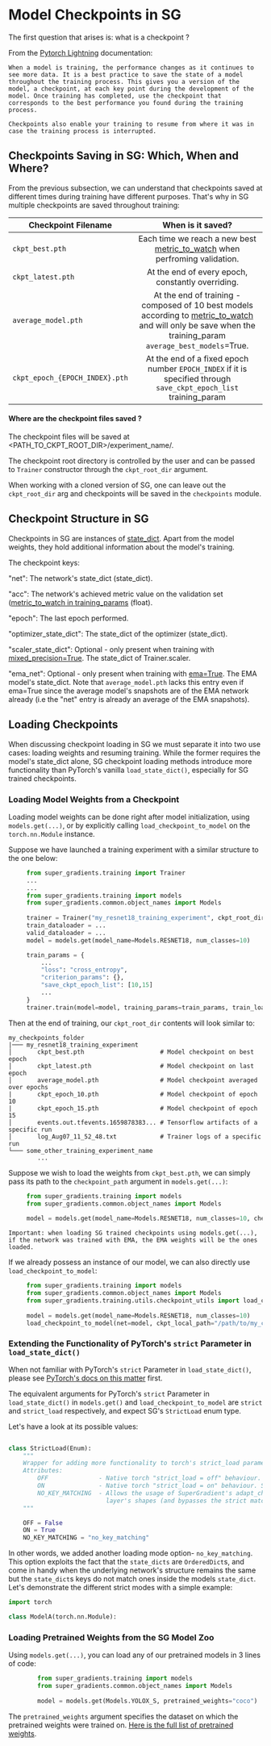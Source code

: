 # Model Checkpoints in SG

The first question that arises is: what is a checkpoint ?

From the [Pytorch Lightning](https://pytorch-lightning.readthedocs.io/en/stable/) documentation:


    When a model is training, the performance changes as it continues to see more data. It is a best practice to save the state of a model throughout the training process. This gives you a version of the model, a checkpoint, at each key point during the development of the model. Once training has completed, use the checkpoint that corresponds to the best performance you found during the training process.
    
    Checkpoints also enable your training to resume from where it was in case the training process is interrupted.

## Checkpoints Saving in SG: Which, When and Where?

From the previous subsection, we can understand that checkpoints saved at different times during training have different purposes.
That's why in SG multiple checkpoints are saved throughout training:

| Checkpoint Filename        | When is it saved?           |
| ------------- |:-------------:|
| `ckpt_best.pth`     | Each time we reach a new best [metric_to_watch](https://github.com/Deci-AI/super-gradients/blob/69d8d19813964022af192a34b6e7853edac34a75/src/super_gradients/recipes/training_hyperparams/default_train_params.yaml#L39) when perfroming validation.|
| `ckpt_latest.pth`     | At the end of every epoch, constantly overriding. |
| `average_model.pth` | At the end of training - composed of 10 best models according to  [metric_to_watch](https://github.com/Deci-AI/super-gradients/blob/69d8d19813964022af192a34b6e7853edac34a75/src/super_gradients/recipes/training_hyperparams/default_train_params.yaml#L39) and will only be save when the training_param `average_best_models`=True.     |
| `ckpt_epoch_{EPOCH_INDEX}.pth`| At the end of a fixed epoch number `EPOCH_INDEX` if it is specified through `save_ckpt_epoch_list` training_param |

#### Where are the checkpoint files saved ?

The checkpoint files will be saved at <PATH_TO_CKPT_ROOT_DIR>/experiment_name/.

The checkpoint root directory is controlled by the user and can be passed to `Trainer` constructor through the `ckpt_root_dir` argument.

When working with a cloned version of SG, one can leave out the `ckpt_root_dir` arg and checkpoints will be saved in the `checkpoints` module.



## Checkpoint Structure in SG

Checkpoints in SG are instances of [state_dict](https://pytorch.org/tutorials/beginner/saving_loading_models.html#what-is-a-state-dict).
Apart from the model weights, they hold additional information about the model's training.

The checkpoint keys:

"net": The network's state_dict (state_dict).

"acc": The network's achieved metric value on the validation set ([metric_to_watch in training_params](https://github.com/Deci-AI/super-gradients/blob/69d8d19813964022af192a34b6e7853edac34a75/src/super_gradients/recipes/training_hyperparams/default_train_params.yaml#L39) (float).

"epoch": The last epoch performed.

"optimizer_state_dict": The state_dict of the optimizer (state_dict).

"scaler_state_dict": Optional - only present when training with [mixed_precision=True](https://github.com/Deci-AI/super-gradients/blob/master/documentation/source/average_mixed_precision.md). The state_dict of Trainer.scaler.

"ema_net": Optional - only present when training with [ema=True](https://github.com/Deci-AI/super-gradients/blob/master/documentation/source/EMA.md). The EMA model's state_dict. Note that `average_model.pth` lacks this entry even if ema=True since the average model's snapshots are of the EMA network already (i.e the "net" entry is already an average of the EMA snapshots).


## Loading Checkpoints

When discussing checkpoint loading in SG we must separate it into two use cases: loading weights and resuming training.
While the former requires the model's state_dict alone, SG checkpoint loading methods introduce more functionality than PyTorch's vanilla `load_state_dict()`, especially for SG trained checkpoints.

### Loading Model Weights from a Checkpoint

Loading model weights can be done right after model initialization, using `models.get(...)`, or by explicitly calling `load_checkpoint_to_model` on the `torch.nn.Module` instance.

Suppose we have launched a training experiment with a similar structure to the one below:

   ```python
        from super_gradients.training import Trainer
        ...
        ...
        from super_gradients.training import models
        from super_gradients.common.object_names import Models
        
        trainer = Trainer("my_resnet18_training_experiment", ckpt_root_dir="/path/to/my_checkpoints_folder")
        train_dataloader = ...
        valid_dataloader = ...
        model = models.get(model_name=Models.RESNET18, num_classes=10)
  
        train_params = {
            ...
            "loss": "cross_entropy",
            "criterion_params": {},
            "save_ckpt_epoch_list": [10,15]
            ...
        }
        trainer.train(model=model, training_params=train_params, train_loader=train_dataloader, valid_loader=valid_dataloader)
   ```

Then at the end of training, our `ckpt_root_dir` contents will look similar to:

```
my_checkpoints_folder
|─── my_resnet18_training_experiment
│       ckpt_best.pth                     # Model checkpoint on best epoch
│       ckpt_latest.pth                   # Model checkpoint on last epoch
│       average_model.pth                 # Model checkpoint averaged over epochs
|       ckpt_epoch_10.pth                 # Model checkpoint of epoch 10
|       ckpt_epoch_15.pth                 # Model checkpoint of epoch 15
│       events.out.tfevents.1659878383... # Tensorflow artifacts of a specific run
│       log_Aug07_11_52_48.txt            # Trainer logs of a specific run
└─── some_other_training_experiment_name
        ...
```

Suppose we wish to load the weights from `ckpt_best.pth`, we can simply pass its path to the `checkpoint_path` argument in `models.get(...)`:

   ```python
        from super_gradients.training import models
        from super_gradients.common.object_names import Models
        
        model = models.get(model_name=Models.RESNET18, num_classes=10, checkpoint_path="/path/to/my_checkpoints_folder/my_resnet18_training_experiment/ckpt_best.pth")
   ```

`Important: when loading SG trained checkpoints using models.get(...), if the network was trained with EMA, the EMA weights will be the ones loaded. `

If we already possess an instance of our model, we can also directly use `load_checkpoint_to_model`:

   ```python
        from super_gradients.training import models
        from super_gradients.common.object_names import Models
        from super_gradients.training.utils.checkpoint_utils import load_checkpoint_to_model
        
        model = models.get(model_name=Models.RESNET18, num_classes=10)
        load_checkpoint_to_model(net=model, ckpt_local_path="/path/to/my_checkpoints_folder/my_resnet18_training_experiment/ckpt_best.pth")
   ```
### Extending the Functionality of PyTorch's `strict` Parameter in `load_state_dict()`

When not familiar with PyTorch's `strict` Parameter in `load_state_dict()`, please see [PyTorch's docs on this matter](https://pytorch.org/tutorials/beginner/saving_loading_models.html#id4) first.

The equivalent arguments  for PyTorch's `strict` Parameter in `load_state_dict()` in `models.get()` and `load_checkpoint_to_model` are `strict` and `strict_load` respectively, and expect SG's `StrictLoad` enum type.

Let's have a look at its possible values:

```python

class StrictLoad(Enum):
    """
    Wrapper for adding more functionality to torch's strict_load parameter in load_state_dict().
    Attributes:
        OFF              - Native torch "strict_load = off" behaviour. See nn.Module.load_state_dict() documentation for more details.
        ON               - Native torch "strict_load = on" behaviour. See nn.Module.load_state_dict() documentation for more details.
        NO_KEY_MATCHING  - Allows the usage of SuperGradient's adapt_checkpoint function, which loads a checkpoint by matching each
                           layer's shapes (and bypasses the strict matching of the names of each layer (ie: disregards the state_dict key matching)).
    """

    OFF = False
    ON = True
    NO_KEY_MATCHING = "no_key_matching"

```

In other words, we added another loading mode option- `no_key_matching`. This option exploits the fact that the `state_dicts` are `OrderedDict`s, and come in handy when the underlying network's structure remains the same but the `state_dict`s keys do not match ones inside the models `state_dict`.
Let's demonstrate the different strict modes with a simple example:

```python
import torch

class ModelA(torch.nn.Module):

```


### Loading Pretrained Weights from the SG Model Zoo

Using `models.get(...)`, you can load any of our pretrained models in 3 lines of code:
```python
        from super_gradients.training import models
        from super_gradients.common.object_names import Models
        
        model = models.get(Models.YOLOX_S, pretrained_weights="coco")
```

The `pretrained_weights` argument specifies the dataset on which the pretrained weights were trained on. [Here is the full list of pretrained weights](https://github.com/Deci-AI/super-gradients/blob/master/src/super_gradients/training/Computer_Vision_Models_Pretrained_Checkpoints.md).
